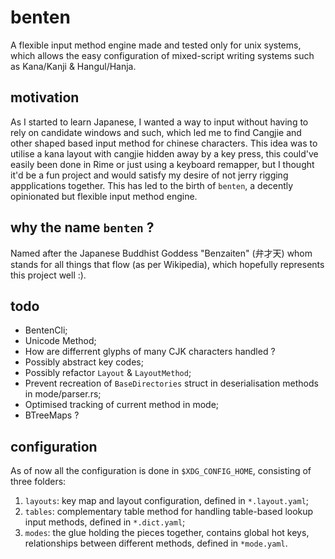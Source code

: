 # benten
A flexible input method engine made and tested only for unix systems, which allows the easy configuration of mixed-script writing systems such as Kana/Kanji & Hangul/Hanja.

## motivation
As I started to learn Japanese, I wanted a way to input without having to rely on candidate windows and such, which led me to find Cangjie and other shaped based input method for chinese characters. This idea was to utilise a kana layout with cangjie hidden away by a key press, this could've easily been done in Rime or just using a keyboard remapper, but I thought it'd be a fun project and would satisfy my desire of not jerry rigging appplications together. This has led to the birth of `benten`, a decently opinionated but flexible input method engine.

## why the name `benten` ?
Named after the Japanese Buddhist Goddess "Benzaiten" (弁才天) whom stands for all things that flow (as per Wikipedia), which hopefully represents this project well :).  

## todo
- BentenCli;
- Unicode Method;
- How are differrent glyphs of many CJK characters handled ?
- Possibly abstract key codes;
- Possibly refactor `Layout` & `LayoutMethod`;
- Prevent recreation of `BaseDirectories` struct in deserialisation methods in mode/parser.rs;
- Optimised tracking of current method in mode;
- BTreeMaps ?

## configuration
As of now all the configuration is done in `$XDG_CONFIG_HOME`, consisting of three folders: 
1. `layouts`: key map and layout configuration, defined in `*.layout.yaml`;
2. `tables`: complementary table method for handling table-based lookup input methods, defined in `*.dict.yaml`;
3. `modes`: the glue holding the pieces together, contains global hot keys, relationships between different methods, defined in `*mode.yaml`.
